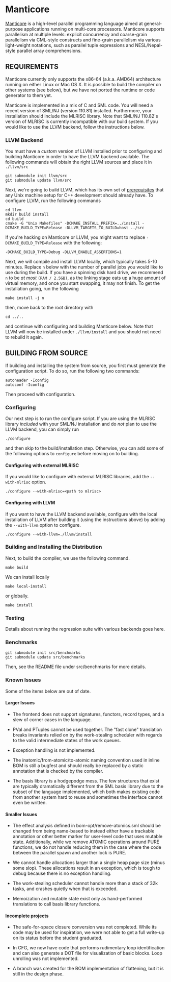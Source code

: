 # Manticore

[Manticore](http://manticore.cs.uchicago.edu) is a high-level parallel programming language aimed at general-purpose applications running on multi-core processors. Manticore supports parallelism at multiple levels: explicit concurrency and coarse-grain parallelism via CML-style constructs and fine-grain parallelism via various light-weight notations, such as parallel tuple expressions and NESL/Nepal-style parallel array comprehensions.

## REQUIREMENTS


Manticore currently only supports the x86-64 (a.k.a. AMD64)
architecture running on either Linux or Mac OS X. It is possible to
build the compiler on other systems (see below), but we have not
ported the runtime or code generator to them yet.

Manticore is implemented in a mix of C and SML code.  You will need a
recent version of SML/NJ (version 110.81) installed.  Furthermore,
your installation should include the MLRISC library.
Note that SML/NJ 110.82's version of MLRISC is currently incompatible with our
build system.
If you would
like to use the LLVM backend, follow the instructions below.

### LLVM Backend

You must have a *custom* version of LLVM installed prior to configuring and
building Manticore in order to have the LLVM backend available. 
The following commands will obtain the right LLVM sources and place it in `./llvm/src`

    git submodule init llvm/src
    git submodule update llvm/src
    
Next, we're going to build LLVM, which has its own set of [prerequisites](http://llvm.org/docs/GettingStarted.html#software) that
any Unix machine setup for C++ development should already have. To configure LLVM, run the following commands

    cd llvm
    mkdir build install
    cd build
    cmake -G "Unix Makefiles" -DCMAKE_INSTALL_PREFIX=../install -DCMAKE_BUILD_TYPE=Release -DLLVM_TARGETS_TO_BUILD=host ../src
    
If you're hacking on Manticore or LLVM, you might want to replace `-DCMAKE_BUILD_TYPE=Release` with the following:

    -DCMAKE_BUILD_TYPE=Debug -DLLVM_ENABLE_ASSERTIONS=1

Next, we will compile and install LLVM locally, which typically takes 5-10 minutes.
Replace `n` below with the number of parallel jobs you would like to use during the build.
If you have a spinning disk hard drive, we recommend `n` to be *at most* `(RAM / 2.5GB)`,
as the linking stage eats up a huge amount of virtual memory, and once you start swapping,
it may not finish. To get the installation going, run the following

    make install -j n 

then, move back to the root directory with

    cd ../..

and continue with configuring and building Manticore below. Note that LLVM will now be
installed under `./llvm/install` and you should not need to rebuild it again.

## BUILDING FROM SOURCE

If building and installing the system from source, you first must 
generate the configuration script.  To do so, run the following two commands:

	autoheader -Iconfig
	autoconf -Iconfig
    
Then proceed with configuration.

### Configuring

Our next step is to run the configure script. If you are using the MLRISC
library *included* with your SML/NJ installation and do *not* plan to use the
LLVM backend, you can simply run

	./configure

and then skip to the build/installation step. Otherwise, you can add some
of the following options to `configure` before moving on to building.

#### Configuring with external MLRISC

If you would like to configure with external MLRISC libraries, 
add the `--with-mlrisc` option.

	./configure --with-mlrisc=<path to mlrisc>

#### Configuring with LLVM

If you want to have the LLVM backend available, configure with the local 
installation of LLVM after building it (using the instructions above) by 
adding the `--with-llvm` option to configure.

    ./configure --with-llvm=./llvm/install
    

### Building and Installing the Distribution

Next, to build the compiler, we use the following command.

    make build

We can install locally

    make local-install

or globally.

    make install

### Testing

Details about running the regression suite with various backends goes here.

### Benchmarks

    git submodule init src/benchmarks
    git submodule update src/benchmarks
    
Then, see the README file under src/benchmarks for more details.

### Known Issues

Some of the items below are out of date.

#### Larger Issues
- The frontend does not support signatures, functors, record types, and a slew of
corner cases in the language.

- PVal and PTuples cannot be used together. The "fast clone" translation breaks
invariants relied on by the work-stealing scheduler with regards to the valid
intermediate states of the work queues.

- Exception handling is not implemented.

- The inatomic/from-atomic/to-atomic naming convention used in inline BOM is still
a bugfest and should really be replaced by a static annotation that is checked
by the compiler.

- The basis library is a hodgepodge mess. The few structures that exist are
typically dramatically different from the SML basis library due to the subset of
the language implemented, which both makes existing code from another system
hard to reuse and sometimes the interface cannot even be written.

#### Smaller Issues

- The effect analysis defined in bom-opt/remove-atomics.sml should be changed from
being name-based to instead either have a trackable annotation or other better
marker for user-level code that uses mutable state. Additionally, while we
remove ATOMIC operations around PURE functions, we do not handle reducing them
in the case where the code between the parallel spawn and another lock is PURE.

- We cannot handle allocations larger than a single heap page size (minus some
slop). These allocations result in an exception, which is tough to debug because
there is no exception handling.

- The work-stealing scheduler cannot handle more than a stack of 32k tasks, and
crashes quietly when that is exceeded.

- Memoization and mutable state exist only as hand-performed translations to call
basis library functions.

#### Incomplete projects

- The safe-for-space closure conversion was not completed. While its code may be
used for inspiration, we were not able to get a full write-up on its status
before the student graduated.

- In CFG, we now have code that performs rudimentary loop identification and can
also generate a DOT file for visualization of basic blocks. Loop unrolling was
not implemented.

- A branch was created for the BOM implementation of flattening, but it is still
in the design phase.
